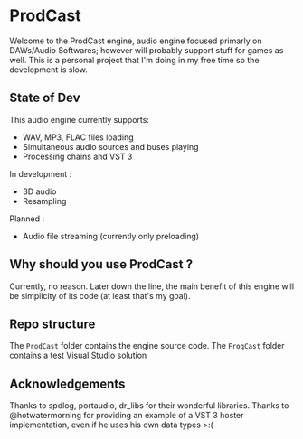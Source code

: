 # ProdCast
Welcome to the ProdCast engine, audio engine focused primarly on DAWs/Audio Softwares; however will probably support stuff for games as well.
This is a personal project that I'm doing in my free time so the development is slow.

## State of Dev
This audio engine currently supports:
- WAV, MP3, FLAC files loading
- Simultaneous audio sources and buses playing
- Processing chains and VST 3

In development :
- 3D audio
- Resampling

Planned :
- Audio file streaming (currently only preloading)

## Why should you use ProdCast ?
Currently, no reason. Later down the line, the main benefit of this engine will be simplicity of its code (at least that's my goal).

## Repo structure
The `ProdCast` folder contains the engine source code. The `FrogCast` folder contains a test Visual Studio solution

## Acknowledgements
Thanks to spdlog, portaudio, dr_libs for their wonderful libraries.
Thanks to @hotwatermorning for providing an example of a VST 3 hoster implementation, even if he uses his own data types >:(
